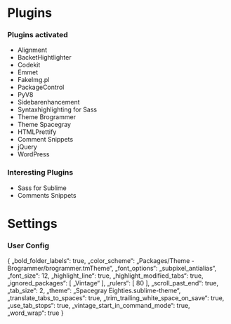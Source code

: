 # Plugins
### Plugins activated
- Alignment
- BacketHightlighter
- Codekit
- Emmet
- FakeImg.pl
- PackageControl
- PyV8
- Sidebarenhancement
- Syntaxhighlighting for Sass
- Theme Brogrammer
- Theme Spacegray
- HTMLPrettify
- Comment Snippets
- jQuery
- WordPress

### Interesting Plugins
- Sass for Sublime
- Comments Snippets

# Settings
### User Config
{
	„bold_folder_labels“: true,
	„color_scheme“: „Packages/Theme - Brogrammer/brogrammer.tmTheme“,
	„font_options“: „subpixel_antialias“,
	„font_size“: 12,
	„highlight_line“: true,
	„highlight_modified_tabs“: true,
	„ignored_packages“:
	[
		„Vintage“
	],
	„rulers“:
	[
		80
	],
	„scroll_past_end“: true,
	„tab_size“: 2,
	„theme“: „Spacegray Eighties.sublime-theme“,
	„translate_tabs_to_spaces“: true,
	„trim_trailing_white_space_on_save“: true,
	„use_tab_stops“: true,
	„vintage_start_in_command_mode“: true,
	„word_wrap“: true
}
